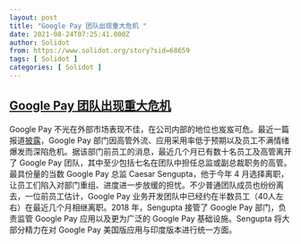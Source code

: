 ```yaml
---
layout: post
title: "Google Pay 团队出现重大危机 "
date: 2021-08-24T07:25:41.000Z
author: Solidot
from: https://www.solidot.org/story?sid=68659
tags: [ Solidot ]
categories: [ Solidot ]
---
```

<!--1629789941000-->
[Google Pay 团队出现重大危机](https://www.solidot.org/story?sid=68659)
------

<div>
Google Pay 不光在外部市场表现不佳，在公司内部的地位也岌岌可危。最近一篇报道<a href="https://www.businessinsider.com/google-pay-payments-team-seeing-executive-exodus-turnover-caesar-sengupta-2021-8">披露</a>，Google Pay 部门因高管外流、应用采用率低于预期以及员工不满情绪爆发而深陷危机。据该部门前员工的消息，最近几个月已有数十名员工及高管离开了 Google Pay 团队，其中至少包括七名在团队中担任总监或副总裁职务的高管。最具份量的当数 Google Pay 总监 Caesar Sengupta，他于今年 4 月选择离职，让员工们陷入对部门重组、进度进一步放缓的担忧。不少普通团队成员也纷纷离去，一位前员工估计，Google Pay 业务开发团队中已经约在半数员工（40人左右）在最近几个月相继离职。2018 年，Sengupta 接管了 Google Pay 部门，负责监管 Google Pay 应用以及更为广泛的 Google Pay 基础设施。Sengupta 将大部分精力在对 Google Pay 美国版应用与印度版本进行统一方面。
</div>
